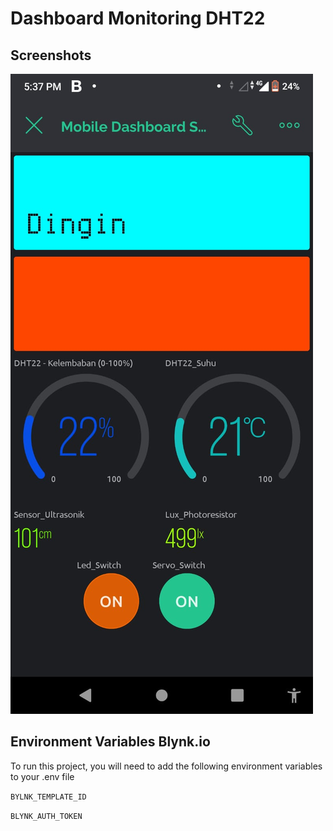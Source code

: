 

# Dashboard Monitoring DHT22


## Screenshots

![App Screenshot](Docs/Images/Dashboard.jpeg)


## Environment Variables Blynk.io

To run this project, you will need to add the following environment variables to your .env file

`BYLNK_TEMPLATE_ID`

`BLYNK_AUTH_TOKEN`